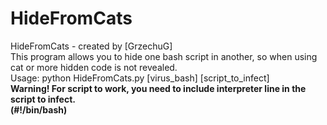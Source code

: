 # HideFromCats
HideFromCats - created by [GrzechuG] <br>
This program allows you to hide one bash script in another, so when using cat or more hidden code is not revealed.<br>
Usage: python HideFromCats.py [virus_bash] [script_to_infect]
<br>
<b> Warning! For script to work, you need to include interpreter line in the script to infect.
<br>
  (#!/bin/bash)
</b>
